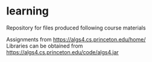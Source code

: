 # learning
Repository for files produced following course materials

Assignments from https://algs4.cs.princeton.edu/home/  
Libraries can be obtained from https://algs4.cs.princeton.edu/code/algs4.jar
